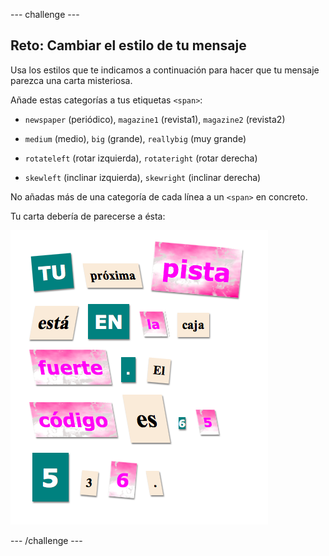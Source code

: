 --- challenge ---
## Reto: Cambiar el estilo de tu mensaje

Usa los estilos que te indicamos a continuación para hacer que tu mensaje parezca una carta misteriosa.

Añade estas categorías a tus etiquetas `<span>`:

+ `newspaper` (periódico), `magazine1` (revista1), `magazine2` (revista2)

+ `medium` (medio), `big` (grande), `reallybig` (muy grande)

+ `rotateleft` (rotar izquierda), `rotateright` (rotar derecha)

+ `skewleft` (inclinar izquierda), `skewright` (inclinar derecha)

No añadas más de una categoría de cada línea a un `<span>` en concreto.

Tu carta debería de parecerse a ésta:

![screenshot](images/letter-challenge1.png)




--- /challenge ---
